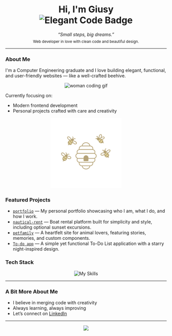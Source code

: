 <h1 align="center">
  Hi, I'm Giusy<br>
  <img src="https://img.shields.io/badge/Turning%20ideas%20into-elegant%20code-F7DF1E?style=for-the-badge" alt="Elegant Code Badge" />
</h1>

<p align="center">
  <i>“Small steps, big dreams.”</i><br>
  <sub>Web developer in love with clean code and beautiful design.</sub>
</p>

---

###  About Me

I'm a Computer Engineering graduate and I love building elegant, functional, and user-friendly websites — like a well-crafted beehive.

<p align="center">
  <img src="https://media.giphy.com/media/L8K62iTDkzGX6/giphy.gif" width="300" alt="woman coding gif" />
</p>

Currently focusing on:

- Modern frontend development  
- Personal projects crafted with care and creativity  

<p align="center">
  <img src="./assets/bee-divider.png" alt="Bee Divider" width="220" />
</p>

### Featured Projects

- [`portfolio`](https://github.com/sommag/portfolio) — My personal portfolio showcasing who I am, what I do, and how I work.
- [`nautical-rent`](https://github.com/sommag/nautical-rent) — Boat rental platform built for simplicity and style, including optional sunset excursions.
- [`petfamily`](https://github.com/sommag/petfamily) — A heartfelt site for animal lovers, featuring stories, memories, and custom components.
- [`To-do app`](https://sommag.github.io/todo-app) — A simple yet functional To-Do List application with a starry night-inspired design.

### Tech Stack

<p align="center">
  <img src="https://skillicons.dev/icons?i=html,css,js,cs,git" alt="My Skills"/>
</p>

---

### A Bit More About Me

-  I believe in merging code with creativity  
-  Always learning, always improving  
-  Let’s connect on [LinkedIn](https://www.linkedin.com/in/giusy-somma)  

---

<p align="center">
  <img src="https://capsule-render.vercel.app/api?type=waving&color=F7DF1E&height=120&section=footer" />
</p>